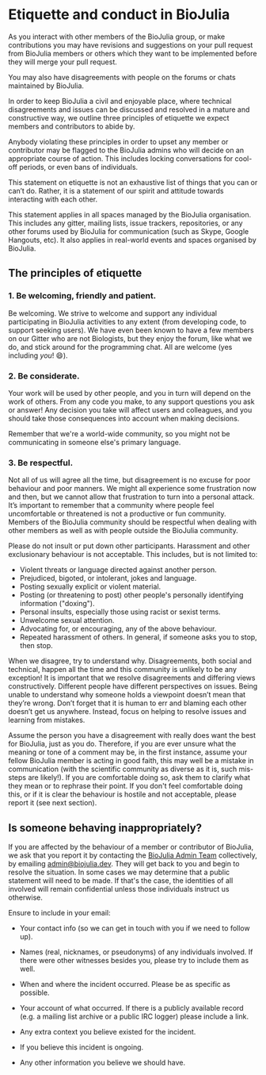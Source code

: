 # Etiquette and conduct in BioJulia

As you interact with other members of the BioJulia group, or make contributions
you may have revisions and suggestions on your pull request from BioJulia members
or others which they want to be implemented before they will merge your pull request.

You may also have disagreements with people on the forums or chats maintained by
BioJulia.

In order to keep BioJulia a civil and enjoyable place, where technical disagreements
and issues can be discussed and resolved in a mature and constructive way, we
outline three principles of etiquette we expect members and contributors to abide by.

Anybody violating these principles in order to upset any member or contributor
may be flagged to the BioJulia admins who will decide on an appropriate
course of action. This includes locking conversations for cool-off periods, or
even bans of individuals.

This statement on etiquette is not an exhaustive list of things that you can or can’t do.
Rather, it is a statement of our spirit and attitude towards interacting with each other.

This statement applies in all spaces managed by the BioJulia organisation.
This includes any gitter, mailing lists, issue trackers, repositories, or any
other forums used by BioJulia for communication (such as Skype, Google Hangouts, etc).
It also applies in real-world events and spaces organised by BioJulia.

## The principles of etiquette

### 1. Be welcoming, friendly and patient.

Be welcoming. We strive to welcome and support any individual participating in
BioJulia activities to any extent (from developing code, to support seeking
users). We have even been known to have a few members on our Gitter who are not
Biologists, but they enjoy the forum, like what we do, and stick around for the
programming chat. All are welcome (yes including _you_! :smile:).

### 2. Be considerate.

Your work will be used by other people, and you in turn will depend on the work
of others. From any code you make, to any support questions you ask or answer!
Any decision you take will affect users and colleagues, and you should take
those consequences into account when making decisions.

Remember that we're a world-wide community, so you might not be communicating
in someone else's primary language.

### 3. Be respectful.

Not all of us will agree all the time, but disagreement is no excuse for poor
behaviour and poor manners. We might all experience some frustration now and then,
but we cannot allow that frustration to turn into a personal attack.
It’s important to remember that a community where people feel uncomfortable or
threatened is not a productive or fun community.
Members of the BioJulia community should be respectful when dealing with other
members as well as with people outside the BioJulia community.

Please do not insult or put down other participants.
Harassment and other exclusionary behaviour is not acceptable.
This includes, but is not limited to:
   - Violent threats or language directed against another person.
   - Prejudiced, bigoted, or intolerant, jokes and language.
   - Posting sexually explicit or violent material.
   - Posting (or threatening to post) other people's personally identifying
     information ("doxing").
   - Personal insults, especially those using racist or sexist terms.
   - Unwelcome sexual attention.
   - Advocating for, or encouraging, any of the above behaviour.
   - Repeated harassment of others. In general, if someone asks you to stop,
     then stop.

When we disagree, try to understand why.
Disagreements, both social and technical, happen all the time and this
community is unlikely to be any exception!
It is important that we resolve disagreements and differing views constructively.
Different people have different perspectives on issues.
Being unable to understand why someone holds a viewpoint doesn’t mean that
they’re wrong.
Don’t forget that it is human to err and blaming each other doesn’t get us
anywhere.
Instead, focus on helping to resolve issues and learning from mistakes.

Assume the person you have a disagreement with really does want the best for
BioJulia, just as you do.
Therefore, if you are ever unsure what the meaning or tone of a comment may be,
in the first instance, assume your fellow BioJulia member is acting in good
faith, this may well be a mistake in communication
(with the scientific community as diverse as it is, such mis-steps are likely!).
If you are comfortable doing so, ask them to clarify what they mean or to rephrase
their point. If you don't feel comfortable doing this, or if it is clear the
behaviour is hostile and not acceptable, please report it (see next section).

## Is someone behaving inappropriately?

If you are affected by the behaviour of a member or contributor of BioJulia,
we ask that you report it by contacting the
[BioJulia Admin Team](https://github.com/orgs/BioJulia/teams/admin/members)
collectively, by emailing [admin@biojulia.dev](admin@biojulia.dev).
They will get back to you and begin to resolve the situation.
In some cases we may determine that a public statement will need to be made.
If that's the case, the identities of all involved will remain
confidential unless those individuals instruct us otherwise.

Ensure to include in your email:

- Your contact info (so we can get in touch with you if we need to follow up).

- Names (real, nicknames, or pseudonyms) of any individuals involved.
  If there were other witnesses besides you, please try to include them as well.

- When and where the incident occurred. Please be as specific as possible.

- Your account of what occurred. If there is a publicly available record
  (e.g. a mailing list archive or a public IRC logger) please include a link.

- Any extra context you believe existed for the incident.

- If you believe this incident is ongoing.

- Any other information you believe we should have.

